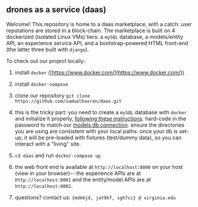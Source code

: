 ## drones as a service (daas)
Welcome! This repository is home to a daas marketplace, with a catch: user
reputations are stored in a block-chain. The marketplace is built on 4
dockerized (isolated Linux VMs) tiers: a `mySQL` database, a models/entity API,
an experience service API, and a bootstrap-powered HTML front-end (the latter
three built with `django`).

To check out our project locally:

1. install `docker` ([https://www.docker.com/](https://www.docker.com/))

2. install `docker-compose`

3. clone our repository `git clone https://github.com/samuelhavron/daas.git`

4. this is the tricky part: you need to create a `mySQL` database with `docker`
and initialize it properly, [following these
instructions](https://github.com/thomaspinckney3/cs4501/blob/master/Project1.md).
hard-code in the password to match our [models db
connection](https://github.com/samuelhavron/daas/blob/master/models/models/settings.py#L75-L83).
ensure the directories you are using are consistent with your local paths. once
your db is set-up, it will be pre-loaded with fixtures (test/dummy data), so you
can interact with a "living" site.

5. `cd daas` and run `docker-compose up`

6. the web front end is available at `http://localhost:8000` on your host (view
in your browser)-- the experience
APIs are at `http://localhost:8001` and the entity/model APIs are at
`http://localhost:8002`.

7. questions? contact us: `{mdk6jd, jat9kf, sgh7cc} @ virginia.edu`
